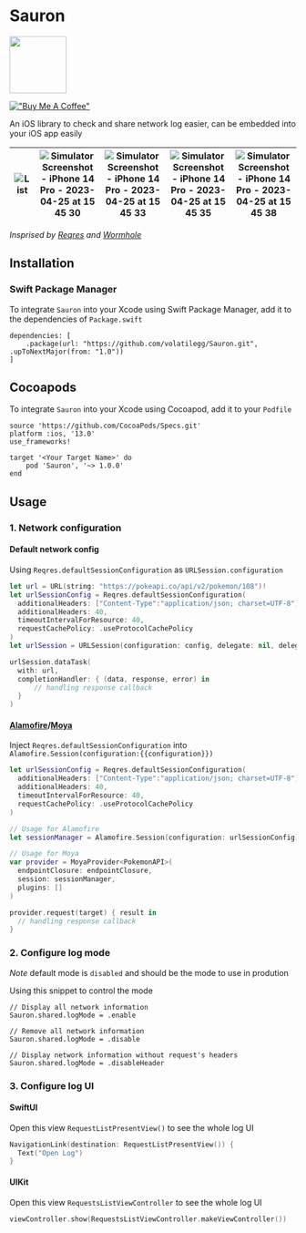 # Sauron

<img src="https://user-images.githubusercontent.com/3374348/234277138-b295a372-5e78-42a0-9fa2-9856524c61ce.png" width="100">

[!["Buy Me A Coffee"](https://www.buymeacoffee.com/assets/img/custom_images/orange_img.png)](https://www.buymeacoffee.com/ducdo)

An iOS library to check and share network log easier, can be embedded into your iOS app easily

| ![List](https://user-images.githubusercontent.com/3374348/234280767-08772b34-1880-4018-9ec6-69e91624ada8.png) | ![Simulator Screenshot - iPhone 14 Pro - 2023-04-25 at 15 45 30](https://user-images.githubusercontent.com/3374348/234280777-81efb359-6192-4fae-8757-b7fb20a60966.png) | ![Simulator Screenshot - iPhone 14 Pro - 2023-04-25 at 15 45 33](https://user-images.githubusercontent.com/3374348/234280780-6a0b151d-2dfa-49d6-a601-095eec75741b.png) | ![Simulator Screenshot - iPhone 14 Pro - 2023-04-25 at 15 45 35](https://user-images.githubusercontent.com/3374348/234280783-87eb961b-f99e-462f-abe8-290fa0af4b94.png) | ![Simulator Screenshot - iPhone 14 Pro - 2023-04-25 at 15 45 38](https://user-images.githubusercontent.com/3374348/234280787-213c7129-f613-42ed-b095-b9e48408a298.png) |
| --- | --- | --- | --- | --- |

_Insprised by [Reqres](https://github.com/AckeeCZ/Reqres) and [Wormhole](https://github.com/nixzhu/Wormhole)_

## Installation

### Swift Package Manager

To integrate `Sauron` into your Xcode using Swift Package Manager, add it to the dependencies of `Package.swift`

```
dependencies: [
    .package(url: "https://github.com/volatilegg/Sauron.git", .upToNextMajor(from: "1.0"))
]
```

## Cocoapods

To integrate `Sauron` into your Xcode using Cocoapod, add it to your `Podfile`


```
source 'https://github.com/CocoaPods/Specs.git'
platform :ios, '13.0'
use_frameworks!

target '<Your Target Name>' do
    pod 'Sauron', '~> 1.0.0'
end
```

## Usage 

### 1. Network configuration 

#### Default network config

Using `Reqres.defaultSessionConfiguration` as `URLSession.configuration`

```swift
let url = URL(string: "https://pokeapi.co/api/v2/pokemon/108")!
let urlSessionConfig = Reqres.defaultSessionConfiguration(
  additionalHeaders: ["Content-Type":"application/json; charset=UTF-8"],
  additionalHeaders: 40,
  timeoutIntervalForResource: 40,
  requestCachePolicy: .useProtocolCachePolicy
)
let urlSession = URLSession(configuration: config, delegate: nil, delegateQueue: nil)

urlSession.dataTask(
  with: url,
  completionHandler: { (data, response, error) in
      // handling response callback
  }
)
```

#### [Alamofire](https://github.com/Alamofire/Alamofire)/[Moya](https://github.com/Moya/Moya)
Inject `Reqres.defaultSessionConfiguration` into `Alamofire.Session(configuration:{{configuration}})`

```swift
let urlSessionConfig = Reqres.defaultSessionConfiguration(
  additionalHeaders: ["Content-Type":"application/json; charset=UTF-8"],
  additionalHeaders: 40,
  timeoutIntervalForResource: 40,
  requestCachePolicy: .useProtocolCachePolicy
)

// Usage for Alamofire
let sessionManager = Alamofire.Session(configuration: urlSessionConfig)

// Usage for Moya
var provider = MoyaProvider<PokemonAPI>(
  endpointClosure: endpointClosure,
  session: sessionManager,
  plugins: []
)

provider.request(target) { result in
  // handling response callback
}
```

### 2. Configure log mode
_Note_ default mode is `disabled` and should be the mode to use in prodution 

Using this snippet to control the mode 
```swfit
// Display all network information
Sauron.shared.logMode = .enable

// Remove all network information
Sauron.shared.logMode = .disable

// Display network information without request's headers
Sauron.shared.logMode = .disableHeader
```

### 3. Configure log UI

#### SwiftUI 

Open this view `RequestListPresentView()` to see the whole log UI
```swift 
NavigationLink(destination: RequestListPresentView()) {
  Text("Open Log")
}
```

#### UIKit

Open this view `RequestsListViewController` to see the whole log UI

```swift
viewController.show(RequestsListViewController.makeViewController())
```


